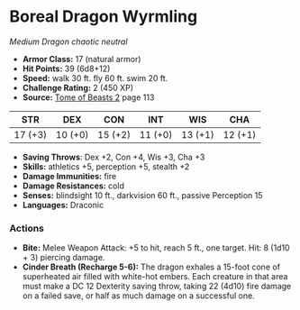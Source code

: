 # Boreal Dragon Wyrmling

*Medium* *Dragon* *chaotic neutral*

- **Armor Class:** 17 (natural armor)
- **Hit Points:** 39 (6d8+12)
- **Speed:** walk 30 ft. fly 60 ft. swim 20 ft.
- **Challenge Rating:** 2 (450 XP)
- **Source:** [Tome of Beasts 2](https://koboldpress.com/kpstore/product/tome-of-beasts-2-for-5th-edition) page 113

| STR | DEX | CON | INT | WIS | CHA |
| --- | --- | --- | --- | --- | --- |
| 17 (+3) | 10 (+0) | 15 (+2) | 11 (+0) | 13 (+1) | 12 (+1) |

- **Saving Throws**: Dex +2, Con +4, Wis +3, Cha +3
- **Skills:** athletics +5, perception +5, stealth +2
- **Damage Immunities:** fire
- **Damage Resistances:** cold
- **Senses:** blindsight 10 ft., darkvision 60 ft., passive Perception 15
- **Languages:** Draconic

### Actions

- **Bite:** Melee Weapon Attack: +5 to hit, reach 5 ft., one target. Hit: 8 (1d10 + 3) piercing damage.
- **Cinder Breath (Recharge 5-6):** The dragon exhales a 15-foot cone of superheated air filled with white-hot embers. Each creature in that area must make a DC 12 Dexterity saving throw, taking 22 (4d10) fire damage on a failed save, or half as much damage on a successful one.


